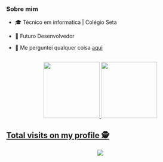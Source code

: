 ### Sobre mim
- 🎓 Técnico em informatica | Colégio Seta
- 💼 Futuro Desenvolvedor
- 💬 Me perguntei qualquer coisa [aqui](https://github.com/lucasbfj/lucasbfj/issues)

  ##

<div align="center">
  <a href="https://github.com/aarthurssl">
  <img height="150em" src="https://github-readme-stats.vercel.app/api?username=lucasbfj&show_icons=true&theme=cobalt&include_all_commits=true&count_private=true"/>
  <img height="150em" src="https://github-readme-stats.vercel.app/api/top-langs/?username=lucasbfj&layout=compact&langs_count=7&theme=cobalt"/>
</div>
  
 ## Total visits on my profile :detective: <br>
 <p align="center"> 
   <img alingn="center" src="https://profile-counter.glitch.me/lucasbfj/count.svg" />
 </p>  
